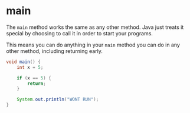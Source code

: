 # main

The `main` method works the same as any other method. Java just treats it special by choosing to
call it in order to start your programs.

This means you can do anything in your `main` method you can do in any other method, including returning early.

```java
void main() {
    int x = 5;

    if (x == 5) {
        return;
    }

    System.out.println("WONT RUN");
}